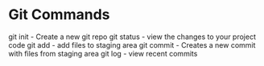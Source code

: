 # Git Commands

git init - Create a new git repo
git status - view the changes to your project code
git add - add files to staging area
git commit - Creates a new commit with files from staging area
git log - view recent commits
